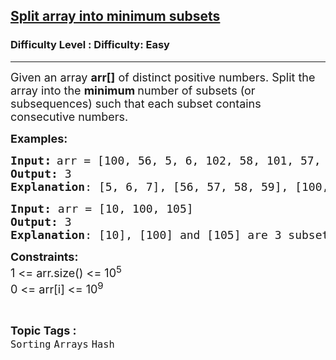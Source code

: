 <h2><a href="https://www.geeksforgeeks.org/problems/split-array-into-minimum-subsets/1?page=6&sortBy=accuracy">Split array into minimum subsets</a></h2><h3>Difficulty Level : Difficulty: Easy</h3><hr><div class="problems_problem_content__Xm_eO"><p><span style="font-size: 18px;">Given an array <strong>arr[]</strong> of distinct positive numbers. Split the array into the <strong>minimum </strong>number of subsets (or subsequences) such that each subset contains consecutive numbers.</span></p>
<p><span style="font-size: 18px;"><strong>Examples:</strong></span></p>
<pre><span style="font-size: 18px;"><strong>Input</strong></span><span style="font-size: 14pt;"><strong>:</strong></span> <span style="font-size: 18px;">arr = [100, 56, 5, 6, 102, 58, 101, 57, 7, 103, 59]
<strong>Output: </strong>3
<strong>Explanation</strong>: [</span><span style="font-size: 18px;">5, 6, 7], [56, 57, 58, 59], [100, 101, 102, 103] are 3 subsequences in which numbers are consecutive.</span></pre>
<pre><span style="font-size: 18px;"><strong>Input: </strong>arr = [10, 100, 105]
<strong>Output: </strong>3
<strong>Explanation</strong>: [</span><span style="font-size: 18px;">10], [100] and [105] are 3 subset in which numbers are consecutive.</span></pre>
<p><span style="font-size: 18px;"><span style="font-size: 18px;"><strong>Constraints:<br></strong>1 &lt;= arr.size() &lt;= 10<sup>5</sup></span><span style="font-size: 18px;"><br></span><span style="font-size: 18px;">0 &lt;= arr[i] &lt;= 10<sup>9</sup></span></span></p></div><br><p><span style=font-size:18px><strong>Topic Tags : </strong><br><code>Sorting</code>&nbsp;<code>Arrays</code>&nbsp;<code>Hash</code>&nbsp;